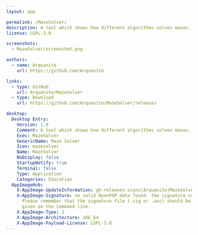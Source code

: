 ```yaml
---
layout: app

permalink: /MazeSolver/
description: A tool which shows how different algorithms solves mazes.
license: LGPL-3.0

screenshots:
  - MazeSolver/screenshot.png

authors:
  - name: Arquanite
    url: https://github.com/Arquanite

links:
  - type: GitHub
    url: Arquanite/MazeSolver
  - type: Download
    url: https://github.com/Arquanite/MazeSolver/releases

desktop:
  Desktop Entry:
    Version: 1.0
    Comment: A tool which shows how different algorithms solves mazes.
    Exec: MazeSolver
    GenericName: Maze Solver
    Icon: mazesolver
    Name: MazeSolver
    NoDisplay: false
    StartupNotify: true
    Terminal: false
    Type: Application
    Categories: Education
  AppImageHub:
    X-AppImage-UpdateInformation: gh-releases-zsync|Arquanite|MazeSolver|continuous|MazeSolver*-x86_64.AppImage.zsync
    X-AppImage-Signature: no valid OpenPGP data found. the signature could not be verified.
      Please remember that the signature file (.sig or .asc) should be the first file
      given on the command line.
    X-AppImage-Type: 2
    X-AppImage-Architecture: x86_64
    X-AppImage-Payload-License: LGPL-3.0
---
```

